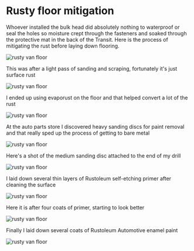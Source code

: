 # Rusty floor mitigation

Whoever installed the bulk head did absolutely nothing to waterproof or seal the holes so moisture crept through the fasteners and soaked through the protective mat in the back of the Transit. Here is the process of mitigating the rust before laying down flooring.

![rusty van floor](assets/rust-floor-01.JPG)

This was after a light pass of sanding and scraping, fortunately it's just surface rust

![rusty van floor](assets/rust-floor-02.JPG)

I ended up using evaporust on the floor and that helped convert a lot of the rust

![rusty van floor](assets/rust-floor-03.JPG)

At the auto parts store I discovered heavy sanding discs for paint removal and that really sped up the process of getting to bare metal

![rusty van floor](assets/rust-floor-04.JPG)

Here's a shot of the medium sanding disc attached to the end of my drill

![rusty van floor](assets/rust-floor-05.JPG)

I laid down several thin layers of Rustoleum self-etching primer after cleaning the surface

![rusty van floor](assets/rust-floor-06.JPG)

Here it is after four coats of primer, starting to look better

![rusty van floor](assets/rust-floor-07.JPG)

Finally I laid down several coats of Rustoleum Automotive enamel paint

![rusty van floor](assets/rust-floor-08.JPG)
